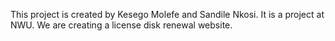 This project is created by Kesego Molefe and Sandile Nkosi. It is a project at NWU. We are creating a license disk renewal website. 
